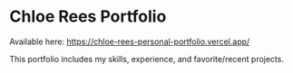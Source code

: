# Chloe Rees Portfolio

Available here: https://chloe-rees-personal-portfolio.vercel.app/

This portfolio includes my skills, experience, and favorite/recent projects.

